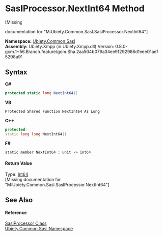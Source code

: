 # SaslProcessor.NextInt64 Method 
 

\[Missing <summary> documentation for "M:Ubiety.Common.Sasl.SaslProcessor.NextInt64"\]

**Namespace:**&nbsp;<a href="cd4c5a69-1ab4-14a6-950f-4a758c4f8386">Ubiety.Common.Sasl</a><br />**Assembly:**&nbsp;Ubiety.Xmpp (in Ubiety.Xmpp.dll) Version: 0.8.0-gcm.1+56.Branch.feature/gcm.Sha.2aa504b079a34ee9f292986d1eee01aef5298a91

## Syntax

**C#**<br />
``` C#
protected static long NextInt64()
```

**VB**<br />
``` VB
Protected Shared Function NextInt64 As Long
```

**C++**<br />
``` C++
protected:
static long long NextInt64()
```

**F#**<br />
``` F#
static member NextInt64 : unit -> int64 

```


#### Return Value
Type: <a href="http://msdn2.microsoft.com/en-us/library/6yy583ek" target="_blank">Int64</a><br />\[Missing <returns> documentation for "M:Ubiety.Common.Sasl.SaslProcessor.NextInt64"\]

## See Also


#### Reference
<a href="404d8bfd-4c20-8577-d111-2d3d0e27f300">SaslProcessor Class</a><br /><a href="cd4c5a69-1ab4-14a6-950f-4a758c4f8386">Ubiety.Common.Sasl Namespace</a><br />